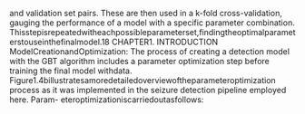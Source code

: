 and validation set pairs. These are then used in a k-fold cross-validation, gauging the performance of a model with a specific parameter
combination. Thisstepisrepeatedwitheachpossibleparameterset,findingtheoptimalparameterstouseinthefinalmodel.18 CHAPTER1. INTRODUCTION
ModelCreationandOptimization: The process of creating a detection model with the
GBT algorithm includes a parameter optimization step before training the final model
withdata. Figure1.4billustratesamoredetailedoverviewoftheparameteroptimization
process as it was implemented in the seizure detection pipeline employed here. Param-
eteroptimizationiscarriedoutasfollows: